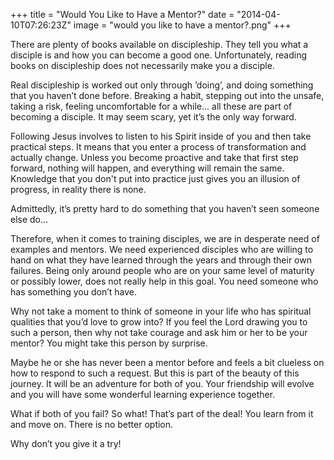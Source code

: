 +++
title = "Would You Like to Have a Mentor?"
date = "2014-04-10T07:26:23Z"
image = "would you like to have a mentor?.png"
+++

There are plenty of books available on discipleship. They tell you what a disciple is and how you can become a good one. Unfortunately, reading books on discipleship does not necessarily make you a disciple.

Real discipleship is worked out only through ’doing’, and doing something that you haven’t done before. Breaking a habit, stepping out into the unsafe, taking a risk, feeling uncomfortable for a while... all these are part of becoming a disciple. It may seem scary, yet it’s the only way forward.

Following Jesus involves to listen to his Spirit inside of you and then take practical steps. It means that you enter a process of transformation and actually change. Unless you become proactive and take that first step forward, nothing will happen, and everything will remain the same. Knowledge that you don't put into practice just gives you an illusion of progress, in reality there is none.

Admittedly, it’s pretty hard to do something that you haven’t seen someone else do...

Therefore, when it comes to training disciples, we are in desperate need of examples and mentors. We need experienced disciples who are willing to hand on what they have learned through the years and through their own failures. Being only around people who are on your same level of maturity or possibly lower, does not really help in this goal. You need someone who has something you don’t have.

Why not take a moment to think of someone in your life who has spiritual qualities that you’d love to grow into? If you feel the Lord drawing you to such a person, then why not take courage and ask him or her to be your mentor? You might take this person by surprise. 

Maybe he or she has never been a mentor before and feels a bit clueless on how to respond to such a request. But this is part of the beauty of this journey. It will be an adventure for both of you. Your friendship will evolve and you will have some wonderful learning experience together.

What if both of you fail? So what! That’s part of the deal! You learn from it and move on. There is no better option.

Why don’t you give it a try!
